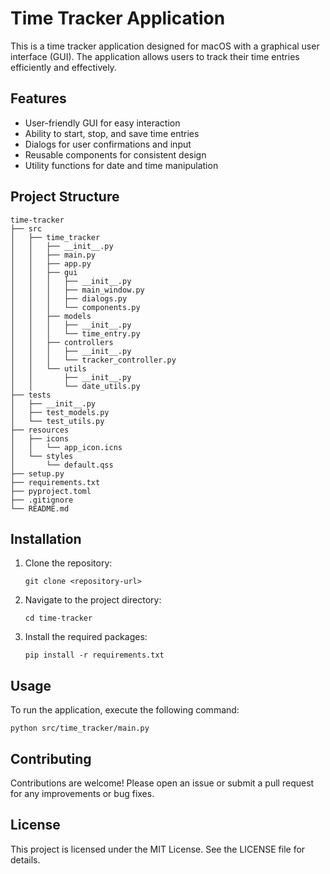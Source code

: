 # Time Tracker Application

This is a time tracker application designed for macOS with a graphical user interface (GUI). The application allows users to track their time entries efficiently and effectively.

## Features

- User-friendly GUI for easy interaction
- Ability to start, stop, and save time entries
- Dialogs for user confirmations and input
- Reusable components for consistent design
- Utility functions for date and time manipulation

## Project Structure

```
time-tracker
├── src
│   ├── time_tracker
│   │   ├── __init__.py
│   │   ├── main.py
│   │   ├── app.py
│   │   ├── gui
│   │   │   ├── __init__.py
│   │   │   ├── main_window.py
│   │   │   ├── dialogs.py
│   │   │   └── components.py
│   │   ├── models
│   │   │   ├── __init__.py
│   │   │   └── time_entry.py
│   │   ├── controllers
│   │   │   ├── __init__.py
│   │   │   └── tracker_controller.py
│   │   └── utils
│   │       ├── __init__.py
│   │       └── date_utils.py
├── tests
│   ├── __init__.py
│   ├── test_models.py
│   └── test_utils.py
├── resources
│   ├── icons
│   │   └── app_icon.icns
│   └── styles
│       └── default.qss
├── setup.py
├── requirements.txt
├── pyproject.toml
├── .gitignore
└── README.md
```

## Installation

1. Clone the repository:
   ```
   git clone <repository-url>
   ```
2. Navigate to the project directory:
   ```
   cd time-tracker
   ```
3. Install the required packages:
   ```
   pip install -r requirements.txt
   ```

## Usage

To run the application, execute the following command:
```
python src/time_tracker/main.py
```

## Contributing

Contributions are welcome! Please open an issue or submit a pull request for any improvements or bug fixes.

## License

This project is licensed under the MIT License. See the LICENSE file for details.